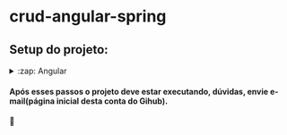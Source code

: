 # crud-angular-spring

## Setup do projeto:

<details>
  <summary>:zap: Angular</summary>
  ### 1 - Instale o Node.js
  #### Versão do Node utilizada para iniciar o projeto: 18.17.0
  ### 2 - Instale o npm
  #### Versão do npm: 9.8.0
  ### 3 - Instale o Angular
  #### Versão do Angular utilizada para iniciar o projeto: 16.1.5
  ### 3 - Instale o VSCode ou a IDE de sua preferência
  ### 4 - Execute o comando ng serve na pasta do projeto
</details>

#### Após esses passos o projeto deve estar executando, dúvidas, envie e-mail(página inicial desta conta do Gihub).
#### 🖖
